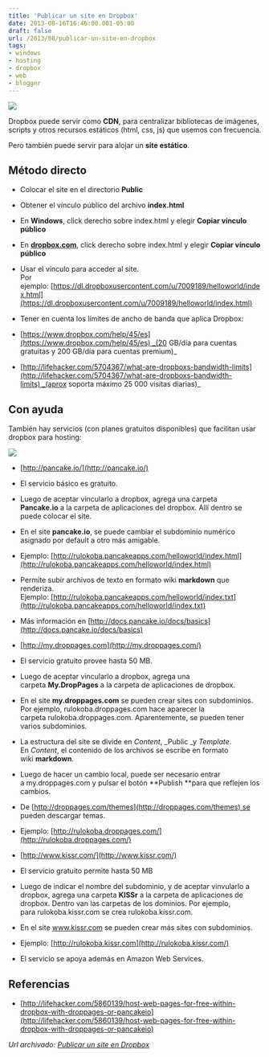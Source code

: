 ```yaml
---
title: 'Publicar un site en Dropbox'
date: 2013-08-16T16:46:00.001-05:00
draft: false
url: /2013/08/publicar-un-site-en-dropbox
tags: 
- windows
- hosting
- dropbox
- web
- blogger
---
```


[![](http://2.bp.blogspot.com/-Mg-yj48ko3k/Ug6P6B1JXUI/AAAAAAAACKw/ThcrDaI6mvU/s1600/dropbox-hosting.jpg)](http://2.bp.blogspot.com/-Mg-yj48ko3k/Ug6P6B1JXUI/AAAAAAAACKw/ThcrDaI6mvU/s1600/dropbox-hosting.jpg)

  
Dropbox puede servir como **CDN**, para centralizar bibliotecas de imágenes, scripts y otros recursos estáticos (html, css, js) que usemos con frecuencia.

  

Pero también puede servir para alojar un **site estático**.

Método directo
--------------

*   Colocar el site en el directorio **Public**
*   Obtener el vínculo público del archivo **index.html**

*   En **Windows**, click derecho sobre index.html y elegir **Copiar vínculo público**
*   En **[dropbox.com](https://www.dropbox.com/)**, click derecho sobre index.html y elegir **Copiar vínculo público**

*   Usar el vínculo para acceder al site.  
    Por ejemplo: [https://dl.dropboxusercontent.com/u/7009189/helloworld/index.html](https://dl.dropboxusercontent.com/u/7009189/helloworld/index.html)
*   Tener en cuenta los límites de ancho de banda que aplica Dropbox:

*   [https://www.dropbox.com/help/45/es](https://www.dropbox.com/help/45/es) _(20 GB/día para cuentas gratuitas y 200 GB/día para cuentas premium)_
*   [http://lifehacker.com/5704367/what-are-dropboxs-bandwidth-limits](http://lifehacker.com/5704367/what-are-dropboxs-bandwidth-limits) _(aprox soporta máximo 25 000 visitas diarias)_

Con ayuda
---------

También hay servicios (con planes gratuitos disponibles) que facilitan usar dropbox para hosting:

[![](http://2.bp.blogspot.com/-U6oBF77iN3g/Ug6QNIMZW9I/AAAAAAAACK4/A4SCxNmPqNU/s1600/pancake.png)](http://2.bp.blogspot.com/-U6oBF77iN3g/Ug6QNIMZW9I/AAAAAAAACK4/A4SCxNmPqNU/s1600/pancake.png)

*   [http://pancake.io/](http://pancake.io/)

*   El servicio básico es gratuito.
*   Luego de aceptar vincularlo a dropbox, agrega una carpeta **Pancake.io** a la carpeta de aplicaciones del dropbox. Allí dentro se puede colocar el site. 
*   En el site **pancake.io**, se puede cambiar el subdominio numérico asignado por default a otro más amigable.
*   Ejemplo: [http://rulokoba.pancakeapps.com/helloworld/index.html](http://rulokoba.pancakeapps.com/helloworld/index.html)
*   Permite subir archivos de texto en formato wiki **markdown** que renderiza. Ejemplo: [http://rulokoba.pancakeapps.com/helloworld/index.txt](http://rulokoba.pancakeapps.com/helloworld/index.txt)
*   Más información en [http://docs.pancake.io/docs/basics](http://docs.pancake.io/docs/basics)

*   [http://my.droppages.com](http://my.droppages.com/)

*   El servicio gratuito provee hasta 50 MB.
*   Luego de aceptar vincularlo a dropbox, agrega una carpeta **My.DropPages** a la carpeta de aplicaciones de dropbox.
*   En el site **my.droppages.com** se pueden crear sites con subdominios. Por ejemplo, rulokoba.droppages.com hace aparecer la carpeta rulokoba.droppages.com. Aparentemente, se pueden tener varios subdominios.
*   La estructura del site se divide en _Content_, _Public _y _Template_. En _Content_, el contenido de los archivos se escribe en formato wiki **markdown**.
*   Luego de hacer un cambio local, puede ser necesario entrar a my.droppages.com y pulsar el botón **Publish **para que reflejen los cambios.
*   De [http://droppages.com/themes](http://droppages.com/themes) se pueden descargar temas.
*   Ejemplo: [http://rulokoba.droppages.com/](http://rulokoba.droppages.com/)

*   [http://www.kissr.com/](http://www.kissr.com/)

*   El servicio gratuito permite hasta 50 MB
*   Luego de indicar el nombre del subdominio, y de aceptar vinvularlo a dropbox, agrega una carpeta **KISSr** a la carpeta de aplicaciones de dropbox. Dentro van las carpetas de los dominios. Por ejemplo, para rulokoba.kissr.com se crea rulokoba.kissr.com.
*   En el site www.kissr.com se pueden crear más sites con subdominios.
*   Ejemplo: [http://rulokoba.kissr.com](http://rulokoba.kissr.com/)
*   El servicio se apoya además en Amazon Web Services.

Referencias
-----------

*   [http://lifehacker.com/5860139/host-web-pages-for-free-within-dropbox-with-droppages-or-pancakeio](http://lifehacker.com/5860139/host-web-pages-for-free-within-dropbox-with-droppages-or-pancakeio)

_*Url archivado: [Publicar un site en Dropbox](https://akcdev.blogspot.com/2013/08/publicar-un-site-en-dropbox.html)*_
